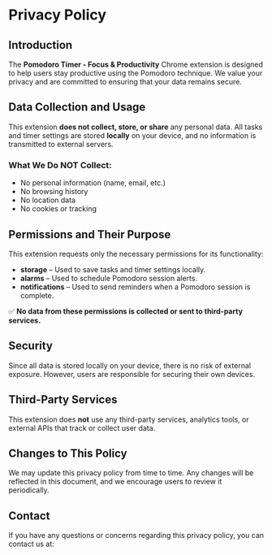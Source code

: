 # Privacy Policy

## Introduction
The **Pomodoro Timer - Focus & Productivity** Chrome extension is designed to help users stay productive using the Pomodoro technique. We value your privacy and are committed to ensuring that your data remains secure.

## Data Collection and Usage
This extension **does not collect, store, or share** any personal data. All tasks and timer settings are stored **locally** on your device, and no information is transmitted to external servers.

### What We Do **NOT** Collect:
- No personal information (name, email, etc.)
- No browsing history
- No location data
- No cookies or tracking

## Permissions and Their Purpose
This extension requests only the necessary permissions for its functionality:
- **storage** – Used to save tasks and timer settings locally.
- **alarms** – Used to schedule Pomodoro session alerts.
- **notifications** – Used to send reminders when a Pomodoro session is complete.

✅ **No data from these permissions is collected or sent to third-party services.**

## Security
Since all data is stored locally on your device, there is no risk of external exposure. However, users are responsible for securing their own devices.

## Third-Party Services
This extension does **not** use any third-party services, analytics tools, or external APIs that track or collect user data.

## Changes to This Policy
We may update this privacy policy from time to time. Any changes will be reflected in this document, and we encourage users to review it periodically.

## Contact
If you have any questions or concerns regarding this privacy policy, you can contact us at:


